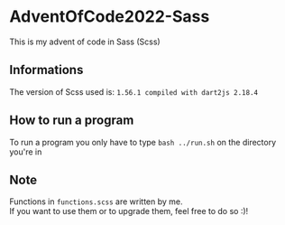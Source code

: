 # AdventOfCode2022-Sass
This is my advent of code in Sass (Scss)

## Informations
The version of Scss used is:
`1.56.1 compiled with dart2js 2.18.4`

## How to run a program
To run a program you only have to type `bash ../run.sh` on the directory you're in 

## Note
Functions in `functions.scss` are written by me.<br>
If you want to use them or to upgrade them, feel free to do so :)!